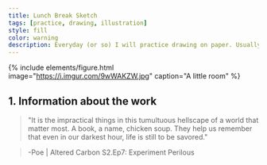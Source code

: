 ```yaml
---
title: Lunch Break Sketch 
tags: [practice, drawing, illustration]
style: fill
color: warning
description: Everyday (or so) I will practice drawing on paper. Usually pencils or ink pens are used but occasionally you will see watercolor or mixed media.
---
```


{% include elements/figure.html image="https://i.imgur.com/9wWAKZW.jpg" caption="A little room" %}

## 1. Information about the work


> "It is the impractical things in this tumultuous hellscape of a world that matter most. A book, a name, chicken soup. They help us remember that even in our darkest hour, life is still to be savored." 

> -Poe | Altered Carbon S2.Ep7: Experiment Perilous
